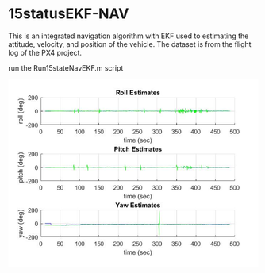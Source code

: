 # 15statusEKF-NAV

This is an integrated navigation algorithm with EKF used to estimating the attitude, velocity, and position of the vehicle. The dataset is from the flight log of the PX4 project.

run the Run15stateNavEKF.m script

![ad](https://github.com/XieYihang/15statusEKF-NAV/blob/master/15statusNavEKF/att.jpg)

